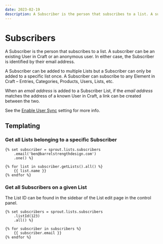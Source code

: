 ```yaml
---
date: 2023-02-19
description: A Subscriber is the person that subscribes to a list. A subscriber can be an existing User in Craft or an anonymous user.
---
```


# Subscribers

A Subscriber is the person that subscribes to a list. A subscriber can be an existing User in Craft or an anonymous user. In either case, the Subscriber is identified by their email address.

A Subscriber can be added to multiple Lists but a Subscriber can only be added to a specific list once. A Subscriber can subscribe to any Element in Craft – Entries, Categories, Products, Users, Lists, etc.

When an _email address_ is added to a Subscriber List, if the _email address_ matches the address of a known User in Craft, a link can be created between the two.

See the [Enable User Sync](./settings.md) setting for more info.

## Templating

### Get all Lists belonging to a specific Subscriber

``` twig
{% set subscriber = sprout.lists.subscribers
    .email('ben@barrelstrengthdesign.com')
    .one() %}
    
{% for list in subscriber.getLists().all() %}
	{{ list.name }}
{% endfor %}
```

### Get all Subscribers on a given List

The List ID can be found in the sidebar of the List edit page in the control panel.

``` twig
{% set subscribers = sprout.lists.subscribers
    .listId(123)
    .all() %}

{% for subscriber in subscribers %}
    {{ subscriber.email }}
{% endfor %}
```
